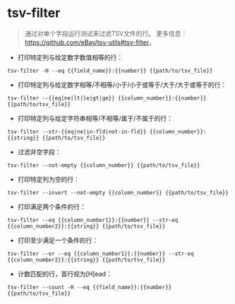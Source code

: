 # tsv-filter

> 通过对单个字段运行测试来过滤TSV文件的行。
> 更多信息：<https://github.com/eBay/tsv-utils#tsv-filter>。

- 打印特定列与给定数字数值相等的行：

`tsv-filter -H --eq {{field_name}}:{{number}} {{path/to/tsv_file}}`

- 打印特定列与给定数字相等/不相等/小于/小于或等于/大于/大于或等于的行：

`tsv-filter --{{eq|ne|lt|le|gt|ge}} {{column_number}}:{{number}} {{path/to/tsv_file}}`

- 打印特定列与给定字符串相等/不相等/属于/不属于的行：

`tsv-filter --str-{{eq|ne|in-fld|not-in-fld}} {{column_number}}:{{string}} {{path/to/tsv_file}}`

- 过滤非空字段：

`tsv-filter --not-empty {{column_number}} {{path/to/tsv_file}}`

- 打印特定列为空的行：

`tsv-filter --invert --not-empty {{column_number}} {{path/to/tsv_file}}`

- 打印满足两个条件的行：

`tsv-filter --eq {{column_number1}}:{{number}} --str-eq {{column_number2}}:{{string}} {{path/to/tsv_file}}`

- 打印至少满足一个条件的行：

`tsv-filter --or --eq {{column_number1}}:{{number}} --str-eq {{column_number2}}:{{string}} {{path/to/tsv_file}}`

- 计数匹配的行，首行视为[H]ead：

`tsv-filter --count -H --eq {{field_name}}:{{number}} {{path/to/tsv_file}}`